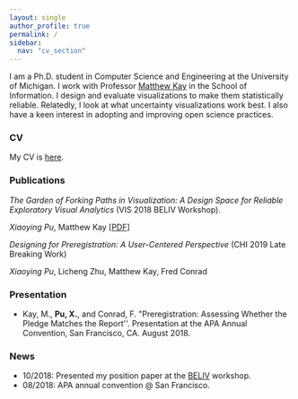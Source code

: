 ```yaml
---
layout: single
author_profile: true
permalink: /
sidebar:
  nav: "cv_section"
---
```




I am a Ph.D. student in Computer Science and Engineering at the University of Michigan. I work with Professor [Matthew Kay](http://mjskay.com/) in the School of Information. I design and evaluate visualizations to make them statistically reliable. Relatedly, I look at what uncertainty visualizations work best. I also have a keen interest in adopting and improving open science practices.

<!-- I am currently thinking about

- Making visual analytics systems more statistically reliable
- Designing and evaluating uncertainty visualizations
- Understanding and improving preregistration
 -->

### CV

My CV is [here]({{"files/pu_cv.pdf"}}).


### Publications

_The Garden of Forking Paths in Visualization: A Design Space for Reliable Exploratory Visual Analytics_ (VIS 2018 BELIV Workshop).

 _Xiaoying Pu_, Matthew Kay   [[PDF]({{"/files/beliv2018_forking_paths.pdf"}})]



_Designing for Preregistration: A User-Centered Perspective_ (CHI 2019 Late Breaking Work)

_Xiaoying Pu_, Licheng Zhu, Matthew Kay, Fred Conrad

<!-- ![Bucknell computing center]({{ "/assets/img/cover.jpeg" | absolute_url }})   -->

### Presentation

- Kay, M.,  __Pu, X.__, and Conrad, F. "Preregistration: Assessing Whether the Pledge Matches the Report''. Presentation at the APA Annual Convention, San Francisco, CA. August 2018.

<!--
-  __Pu, X.__ and  Kirby, C.S., "Feasibility of using freshwater mussels to monitor Ba and Sr contamination due to shale gas flowback water in Pennsylvania streams.'' Geological Society of America Abstracts with Programs, Vol. 46, No. 6, p.315. (Poster presentation at 2014 Geological Society of America Annual Meeting in Vancouver, BC.) -->


### News

- 10/2018: Presented my position paper at the [BELIV](https://beliv-workshop.github.io/schedule.html) workshop.
- 08/2018: APA annual convention @ San Francisco.

<!-- - 06/2018: [SIPS](https://www.improvingpsych.org/SIPS2018/) @ Grand Rapids.
- 04/2018: First time at CHI!
- 02/2018: Social and Behavioral Sciences Research Initiative (SBSRI) workshop at UIUC. -->
